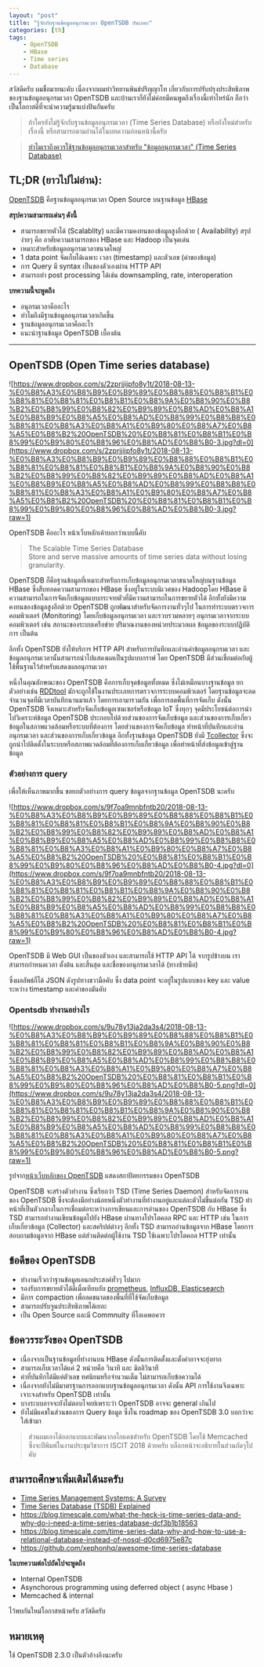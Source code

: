 ```yaml
---
layout: "post"
title: "รู้จักกับฐานข้อมูลอนุกรมเวลา OpenTSDB กันเถอะ"
categories: [th]
tags:
    - OpenTSDB
    - HBase
    - Time series
    - Database
---
```


สวัสดีครับ ผมชื่อมายนะคับ เนื่องจากผมทำวิทยานพินธ์ปริญญาโท เกี่ยวกับการปรับปรุงประสิทธิภาพของฐานข้อมูลอนุกรมเวลา OpenTSDB และบ้านเราก็ยังไม่ค่อยมีคนพูดถึงเรื่องนี้เท่าไหร่นัก ถือว่าเป็นโอกาสดีที่จะนำความรู้มาแบ่งปันกันครับ

> ถ้าใครยังไม่รู้จักกับฐานข้อมูลอนุกรมเวลา (Time Series Database) หรือยังใหม่สำหรับเรื่องนี้ หรือสามารถตามอ่านได้ในบทความก่อนหน้านี้ครับ 

> [ทำไมเราถึงควรใช้ฐานข้อมูลอนุกรมเวลาสำหรับ "ข้อมูลอนุกรมเวลา" (Time Series Database)](/th/introduction-to-open-time-series-database-th/)

## TL;DR (ยาวไปไม่อ่าน):
[OpenTSDB](http://opentsdb.net) คือฐานข้อมูลอนุกรมเวลา Open Source บนฐานข้อมูล [HBase](https://hbase.apache.org) 

**สรุปความสามารถเด่นๆ ดังนี้**

- สามารถขยายตัวได้ (Scalablity) และมีความคงทนของข้อมูลสูงอีกด้วย ( Availability) สรุปง่ายๆ คือ อาศัยความสามารถของ HBase และ Hadoop เป็นจุดเด่น
- เหมาะสำหรับข้อมูลอนุกรมเวลาขนาดใหญ่
- 1 data point จัดเก็บได้เฉพาะ เวลา (timestamp) และตัวเลข (ค่าของข้อมูล)
- การ Query มี syntax เป็นของตัวเองผ่าน HTTP API
- สามารถทำ post processing ได้เช่น downsampling, rate, interoperation

**บทความนี้จะพูดถึง**

- อนุกรมเวลาคืออะไร
- ทำไมถึงมีฐานข้อมูลอนุกรมเวลาเกิดขึ้น
- ฐานข้อมูลอนุกรมเวลาคืออะไร
- แนะนำฐานข้อมูล OpenTSDB เบื้องต้น

---

## OpenTSDB (Open Time series database)
![https://www.dropbox.com/s/2zprjjijpfo8y1t/2018-08-13-%E0%B8%A3%E0%B8%B9%E0%B9%89%E0%B8%88%E0%B8%B1%E0%B8%81%E0%B8%81%E0%B8%B1%E0%B8%9A%E0%B8%90%E0%B8%B2%E0%B8%99%E0%B8%82%E0%B9%89%E0%B8%AD%E0%B8%A1%E0%B8%B9%E0%B8%A5%E0%B8%AD%E0%B8%99%E0%B8%B8%E0%B8%81%E0%B8%A3%E0%B8%A1%E0%B9%80%E0%B8%A7%E0%B8%A5%E0%B8%B2%20OpenTSDB%20%E0%B8%81%E0%B8%B1%E0%B8%99%E0%B9%80%E0%B8%96%E0%B8%AD%E0%B8%B0-3.jpg?dl=0](https://www.dropbox.com/s/2zprjjijpfo8y1t/2018-08-13-%E0%B8%A3%E0%B8%B9%E0%B9%89%E0%B8%88%E0%B8%B1%E0%B8%81%E0%B8%81%E0%B8%B1%E0%B8%9A%E0%B8%90%E0%B8%B2%E0%B8%99%E0%B8%82%E0%B9%89%E0%B8%AD%E0%B8%A1%E0%B8%B9%E0%B8%A5%E0%B8%AD%E0%B8%99%E0%B8%B8%E0%B8%81%E0%B8%A3%E0%B8%A1%E0%B9%80%E0%B8%A7%E0%B8%A5%E0%B8%B2%20OpenTSDB%20%E0%B8%81%E0%B8%B1%E0%B8%99%E0%B9%80%E0%B8%96%E0%B8%AD%E0%B8%B0-3.jpg?raw=1)

OpenTSDB คืออะไร หน้าเว็บหลักเค้าบอกว่าแบบนี้คับ

> The Scalable Time Series Database  
> Store and serve massive amounts of time series data without losing granularity.  

OpenTSDB ก็คือฐานข้อมูลที่เหมาะสำหรับการเก็บข้อมูลอนุกรมเวลาขนาดใหญ่บนฐานข้อมูล HBase ซึ่งสืบทอดความสามารถของ 
HBase ซึ่งอยู่ในระบบนิเวศของ Hadoopโดย HBase
มีความสามารถในการจัดเก็บข้อมูลแบบกระจายตัวที่มีความสามารถในการขยายตัวได้ 
อีกทั้งยังมีความคงทนของข้อมูลสูงอีกด้วย
OpenTSDB ถูกพัฒนาสำหรับจัดการงานทั่วๆไป 
ในการทำระบบตรวจการคอมพิวเตอร์  (Monitoring)
โดยเก็บข้อมูลอนุกรมเวลา 
และรวบรวมหลายๆ อนุกรมเวลาจากระบบคอมพิวเตอร์  เช่น 
สถานะของระบบเครือข่าย 
ปริมาณงานของหน่วยประมวลผล 
ข้อมูลของระบบปฏิบัติการ เป็นต้น

อีกทั้ง OpenTSDB ยังให้บริการ HTTP API 
สำหรับการบันทึกและอ่านค่าข้อมูลอนุกรมเวลา 
และข้อมูลอนุกรมเวลานั้นสามารถนำไปแสดงผลเป็นรูปแบบกราฟ โดย OpenTSDB 
มีส่วนเชื่อมต่อกับผู้ใช้พื้นฐานไว้สำหรับแสดงผลอนุกรมเวลา

หนึ่งในคุณลักษณะของ OpenTSDB คือการเก็บจุดข้อมูลทั้งหมด 
ซึ่งไม่เหมือนบางฐานข้อมูล
ยกตัวอย่างเช่น [RDDtool](https://oss.oetiker.ch/rrdtool/)
มักจะถูกใช้ในงานประเภทการตรวจการระบบคอมพิวเตอร์ 
โดยฐานข้อมูลจะลดจำนวนจุดที่มีเวลาบันทึกนานมาแล้ว
โดยการเอามารวมกัน เพื่อการลดพื้นที่การจัดเก็บ
ดังนั้น OpenTSDB จึงเหมาะสำหรับจัดเก็บข้อมูลเซนเซอร์หรือข้อมูล IoT  ซึ่งทุกๆ 
จุดมีประโยชน์ต่อการนำไปวิเคราะห์ข้อมูล
OpenTSDB ประกอบไปด้วยส่วนของการจัดเก็บข้อมูล 
และส่วนของการเก็บเกี่ยวข้อมูลในสภาพแวดล้อมหรือระบบที่ต้องการ
โดยส่วนของการจัดเก็บข้อมูล ทำหน้าที่บันทึกและอ่านอนุกรมเวลา 
และส่วนของการเก็บเกี่ยวข้อมูล 
อีกทั้งฐานข้อมูล 
OpenTSDB ยังมี [Tcollector](http://opentsdb.net/docs/build/html/user_guide/utilities/tcollector.html)
ซึ่งจะถูกนำไปติดตั้งในระบบหรือสภาพแวดล้อมที่ต้องการเก็บเกี่ยวข้อมูล เพื่อทำหน้าที่ส่งข้อมูลเข้าสู่ฐานข้อมูล

### ตัวอย่างการ query 

เพื่อให้เห็นภาพมากขึ้น ขอยกตัวอย่างการ query ข้อมูลจากฐานข้อมูล OpenTSDB นะครับ

![https://www.dropbox.com/s/9f7oa9mnbfntb20/2018-08-13-%E0%B8%A3%E0%B8%B9%E0%B9%89%E0%B8%88%E0%B8%B1%E0%B8%81%E0%B8%81%E0%B8%B1%E0%B8%9A%E0%B8%90%E0%B8%B2%E0%B8%99%E0%B8%82%E0%B9%89%E0%B8%AD%E0%B8%A1%E0%B8%B9%E0%B8%A5%E0%B8%AD%E0%B8%99%E0%B8%B8%E0%B8%81%E0%B8%A3%E0%B8%A1%E0%B9%80%E0%B8%A7%E0%B8%A5%E0%B8%B2%20OpenTSDB%20%E0%B8%81%E0%B8%B1%E0%B8%99%E0%B9%80%E0%B8%96%E0%B8%AD%E0%B8%B0-4.jpg?dl=0](https://www.dropbox.com/s/9f7oa9mnbfntb20/2018-08-13-%E0%B8%A3%E0%B8%B9%E0%B9%89%E0%B8%88%E0%B8%B1%E0%B8%81%E0%B8%81%E0%B8%B1%E0%B8%9A%E0%B8%90%E0%B8%B2%E0%B8%99%E0%B8%82%E0%B9%89%E0%B8%AD%E0%B8%A1%E0%B8%B9%E0%B8%A5%E0%B8%AD%E0%B8%99%E0%B8%B8%E0%B8%81%E0%B8%A3%E0%B8%A1%E0%B9%80%E0%B8%A7%E0%B8%A5%E0%B8%B2%20OpenTSDB%20%E0%B8%81%E0%B8%B1%E0%B8%99%E0%B9%80%E0%B8%96%E0%B8%AD%E0%B8%B0-4.jpg?raw=1)

OpenTSDB มี Web GUI เป็นของตัวเอง และสามารถใช้ HTTP API ได้ จากรูปข้างบน เราสามารถกำหนดเวลา ตั้งต้น และสิ้นสุด และชื่อของอนุกรมเวลาได้ (ทางซ้ายมือ)

ซึ่งผลลัพธ์ก็ได้ JSON ดังรูปทางขวามือคับ ซึ่ง data point จะอยู่ในรูปแบบของ key และ value ระหว่าง timestamp และค่าของมันคับ

### Opentsdb ทำงานอย่างไร
![https://www.dropbox.com/s/9u78y13ja2da3s4/2018-08-13-%E0%B8%A3%E0%B8%B9%E0%B9%89%E0%B8%88%E0%B8%B1%E0%B8%81%E0%B8%81%E0%B8%B1%E0%B8%9A%E0%B8%90%E0%B8%B2%E0%B8%99%E0%B8%82%E0%B9%89%E0%B8%AD%E0%B8%A1%E0%B8%B9%E0%B8%A5%E0%B8%AD%E0%B8%99%E0%B8%B8%E0%B8%81%E0%B8%A3%E0%B8%A1%E0%B9%80%E0%B8%A7%E0%B8%A5%E0%B8%B2%20OpenTSDB%20%E0%B8%81%E0%B8%B1%E0%B8%99%E0%B9%80%E0%B8%96%E0%B8%AD%E0%B8%B0-5.png?dl=0](https://www.dropbox.com/s/9u78y13ja2da3s4/2018-08-13-%E0%B8%A3%E0%B8%B9%E0%B9%89%E0%B8%88%E0%B8%B1%E0%B8%81%E0%B8%81%E0%B8%B1%E0%B8%9A%E0%B8%90%E0%B8%B2%E0%B8%99%E0%B8%82%E0%B9%89%E0%B8%AD%E0%B8%A1%E0%B8%B9%E0%B8%A5%E0%B8%AD%E0%B8%99%E0%B8%B8%E0%B8%81%E0%B8%A3%E0%B8%A1%E0%B9%80%E0%B8%A7%E0%B8%A5%E0%B8%B2%20OpenTSDB%20%E0%B8%81%E0%B8%B1%E0%B8%99%E0%B9%80%E0%B8%96%E0%B8%AD%E0%B8%B0-5.png?raw=1)

รูปจาก[หน้าเว็บหลักของ OpenTSDB](http://opentsdb.net/overview.html)  แสดงสถาปัตยกรรมของ OpenTSDB

OpenTSDB จะสร้างตัวทำงาน ซึ่งเรียกว่า TSD (Time Series Daemon)
สำหรับจัดการงานของ OpenTSDB 
ซึ่งจะต้องมีอย่างน้อยหนึ่งตัวทำงานที่ทำงานอยู่และแต่ละตัวไม่ขึ้นต่อกัน
TSD ทำหน้าที่เป็นตัวกลางในการเชื่อมต่อระหว่างการเขียนและการอ่านของ 
OpenTSDB  กับ HBase
ซึ่ง TSD สามารถทำงานเขียนข้อมูลไปยัง HBase ผ่านทางโปรโตคอล RPC และ HTTP เช่น  ในการเก็บเกี่ยวข้อมูล (Collector) และสคริปต์ต่างๆ
อีกทั้ง TSD สามารถอ่านข้อมูลจาก HBase โดยการสอบถามข้อมูลจาก HBase
แต่ส่วนติดต่อผู้ใช้งาน TSD ใช้เฉพาะโปรโตคอล HTTP เท่านั้น

## ข้อดีของ OpenTSDB
* ทำงานเร็วกว่าฐานข้อมูลเอนกประสงค์ทั่วๆ ไปมาก
* รองรับการขยายตัวได้ดีเมื่อเทียบกับ [prometheus](https://prometheus.io/docs/introduction/comparison/#prometheus-vs.-opentsdb), [InfluxDB, Elasticsearch](http://iopscience.iop.org/article/10.1088/1742-6596/664/4/042036/pdf)
* มีการ compaction เพื่อลดขนาดของพื้นที่ที่ใช้จัดเก็บข้อมูล
* สามารถปรับจูนประสิทธิภาพได้เยอะ
* เป็น Open Source และมี Commnuity ที่โอเคพอควร

## ข้อควรระวังของ OpenTSDB
* เนื่องจากเป็นฐานข้อมูลที่ทำงานบน HBase ดังนั้นการติดตั้งและตั้งค่าอาจจะยุ่งยาก
* สามารถเก็บเวลาได้แค่ 2 หน่วยคือ วินาที และ มิลลิวินาที
* ค่าที่บันทึกได้มีแค่ตัวเลข ทศนิยมหรือจำนวนเต็ม ไม่สามารถเก็บข้อความได้
* เนื่องจากยังไม่มีมาตรฐานการออกแบบฐานข้อมูลอนุกรมเวลา ดังนั้น API การใช้งานจึงเฉพาะเจาะจงสำหรับ OpenTSDB เท่านั้น
* บางระบบอาจจะยังไม่ตอบโจทย์เพราะว่า OpenTSDB อาจจะ general เกินไป
* ยังไม่มีแคชในส่วนของการ Query ข้อมูล ซึ่งใน roadmap ของ OpenTSDB 3.0 บอกว่าจะใส่เข้ามา 

> ส่วนผมเองได้ออกแบบและพัฒนากลไกแคชสำหรับ OpenTSDB โดยใช้ Memcached ซึ่งจะปีพิมพ์ในงานประชุมวิชาการ ISCIT 2018 ด้วยครับ บล็อกหน้าจะอธิบายในส่วนถัดๆไป คับ  

## สามารถศึกษาเพิ่มเติมได้นะครับ
* [Time Series Management Systems: A Survey](https://ieeexplore.ieee.org/document/8012550/) 
* [Time Series Database (TSDB) Explained](https://www.influxdata.com/time-series-database/)
* https://blog.timescale.com/what-the-heck-is-time-series-data-and-why-do-i-need-a-time-series-database-dcf3b1b18563
* https://blog.timescale.com/time-series-data-why-and-how-to-use-a-relational-database-instead-of-nosql-d0cd6975e87c
* https://github.com/xephonhq/awesome-time-series-database

**ในบทความต่อไปถัดไปจะพูดถึง**

* Internal OpenTSDB
* Asynchorous programming using deferred object ( async Hbase )
* Memcached & internal

ไว้พบกันใหม่โอกาสหน้าครับ สวัสดีครับ

## หมายเหตุ
ใช้ OpenTSDB 2.3.0 เป็นตัวอ้างอิงนะครับ